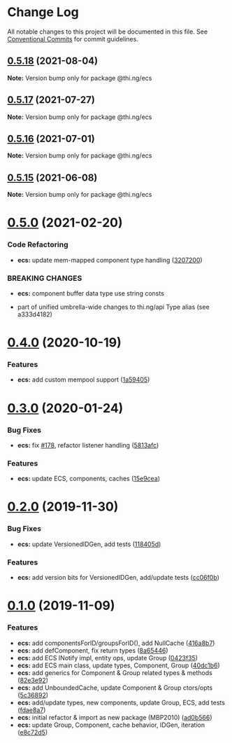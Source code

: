 # Change Log

All notable changes to this project will be documented in this file.
See [Conventional Commits](https://conventionalcommits.org) for commit guidelines.

## [0.5.18](https://github.com/thi-ng/umbrella/compare/@thi.ng/ecs@0.5.17...@thi.ng/ecs@0.5.18) (2021-08-04)

**Note:** Version bump only for package @thi.ng/ecs





## [0.5.17](https://github.com/thi-ng/umbrella/compare/@thi.ng/ecs@0.5.16...@thi.ng/ecs@0.5.17) (2021-07-27)

**Note:** Version bump only for package @thi.ng/ecs





## [0.5.16](https://github.com/thi-ng/umbrella/compare/@thi.ng/ecs@0.5.15...@thi.ng/ecs@0.5.16) (2021-07-01)

**Note:** Version bump only for package @thi.ng/ecs





## [0.5.15](https://github.com/thi-ng/umbrella/compare/@thi.ng/ecs@0.5.14...@thi.ng/ecs@0.5.15) (2021-06-08)

**Note:** Version bump only for package @thi.ng/ecs





# [0.5.0](https://github.com/thi-ng/umbrella/compare/@thi.ng/ecs@0.4.9...@thi.ng/ecs@0.5.0) (2021-02-20)


### Code Refactoring

* **ecs:** update mem-mapped component type handling ([3207200](https://github.com/thi-ng/umbrella/commit/3207200367fbe905b7f425690c772a7d388f92e3))


### BREAKING CHANGES

* **ecs:** component buffer data type use string consts

- part of unified umbrella-wide changes to thi.ng/api Type alias
  (see a333d4182)





# [0.4.0](https://github.com/thi-ng/umbrella/compare/@thi.ng/ecs@0.3.34...@thi.ng/ecs@0.4.0) (2020-10-19)


### Features

* **ecs:** add custom mempool support ([1a59405](https://github.com/thi-ng/umbrella/commit/1a59405bb99c6024294d1361dc35bca8fc770463))





# [0.3.0](https://github.com/thi-ng/umbrella/compare/@thi.ng/ecs@0.2.0...@thi.ng/ecs@0.3.0) (2020-01-24)

### Bug Fixes

* **ecs:** fix [#178](https://github.com/thi-ng/umbrella/issues/178), refactor listener handling ([5813afc](https://github.com/thi-ng/umbrella/commit/5813afc6d263d09af215b00eb44dad569c6ead9a))

### Features

* **ecs:** update ECS, components, caches ([15e9cea](https://github.com/thi-ng/umbrella/commit/15e9ceadba6815bf86986176492028ac05eae3aa))

# [0.2.0](https://github.com/thi-ng/umbrella/compare/@thi.ng/ecs@0.1.0...@thi.ng/ecs@0.2.0) (2019-11-30)

### Bug Fixes

* **ecs:** update VersionedIDGen, add tests ([118405d](https://github.com/thi-ng/umbrella/commit/118405d0039e6f013c0343d805f220d04320f327))

### Features

* **ecs:** add version bits for VersionedIDGen, add/update tests ([cc06f0b](https://github.com/thi-ng/umbrella/commit/cc06f0b7c964c116468f10a399dd3948610c5840))

# [0.1.0](https://github.com/thi-ng/umbrella/compare/@thi.ng/ecs@0.0.2...@thi.ng/ecs@0.1.0) (2019-11-09)

### Features

* **ecs:** add componentsForID/groupsForID(), add NullCache ([416a8b7](https://github.com/thi-ng/umbrella/commit/416a8b7974716ec8b645dde8d2ed6ad389f18edb))
* **ecs:** add defComponent, fix return types ([8a65446](https://github.com/thi-ng/umbrella/commit/8a654463af1721377aa3372e21d86ec880548c84))
* **ecs:** add ECS INotify impl, entity ops, update Group ([0423f35](https://github.com/thi-ng/umbrella/commit/0423f35b7f589056ee3578d32530023a318322c0))
* **ecs:** add ECS main class, update types, Component, Group ([40dc1b6](https://github.com/thi-ng/umbrella/commit/40dc1b6abcfd0f11e04c7f7f22359bc928a9ff7d))
* **ecs:** add generics for Component & Group related types & methods ([82e3e92](https://github.com/thi-ng/umbrella/commit/82e3e92fe6f74395383069d370e3d6eb21982da5))
* **ecs:** add UnboundedCache, update Component & Group ctors/opts ([5c36892](https://github.com/thi-ng/umbrella/commit/5c36892ef9ed62f973a726277750c5845c9a859e))
* **ecs:** add/update types, new components, update Group, ECS, add tests ([fdae8a7](https://github.com/thi-ng/umbrella/commit/fdae8a794093e42f71165f7552231d9af744dfcd))
* **ecs:** initial refactor & import as new package (MBP2010) ([ad0b566](https://github.com/thi-ng/umbrella/commit/ad0b56629dc6133b3bcde429fa7df26f627ba0c1))
* **ecs:** update Group, Component, cache behavior, IDGen, iteration ([e8c72d5](https://github.com/thi-ng/umbrella/commit/e8c72d587e58ad6dbc7e6961e6daa098b5b7e614))
